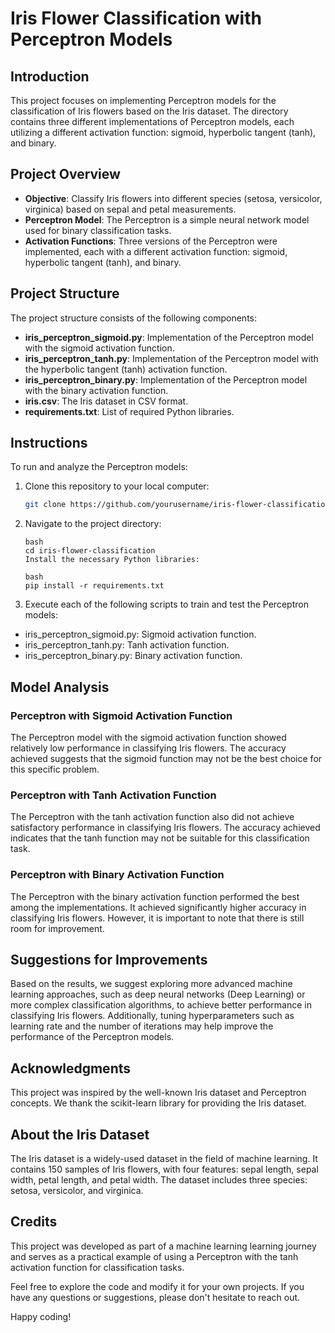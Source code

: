 # Iris Flower Classification with Perceptron Models

## Introduction

This project focuses on implementing Perceptron models for the classification of Iris flowers based on the Iris dataset. The directory contains three different implementations of Perceptron models, each utilizing a different activation function: sigmoid, hyperbolic tangent (tanh), and binary.

## Project Overview

- **Objective**: Classify Iris flowers into different species (setosa, versicolor, virginica) based on sepal and petal measurements.
- **Perceptron Model**: The Perceptron is a simple neural network model used for binary classification tasks.
- **Activation Functions**: Three versions of the Perceptron were implemented, each with a different activation function: sigmoid, hyperbolic tangent (tanh), and binary.

## Project Structure

The project structure consists of the following components:

- **iris_perceptron_sigmoid.py**: Implementation of the Perceptron model with the sigmoid activation function.
- **iris_perceptron_tanh.py**: Implementation of the Perceptron model with the hyperbolic tangent (tanh) activation function.
- **iris_perceptron_binary.py**: Implementation of the Perceptron model with the binary activation function.
- **iris.csv**: The Iris dataset in CSV format.
- **requirements.txt**: List of required Python libraries.

## Instructions

To run and analyze the Perceptron models:

1. Clone this repository to your local computer:

   ```bash
   git clone https://github.com/yourusername/iris-flower-classification
   ```

2. Navigate to the project directory:

    ```
    bash
    cd iris-flower-classification
    Install the necessary Python libraries:
    ```

    ```
    bash
    pip install -r requirements.txt
    ```

3. Execute each of the following scripts to train and test the Perceptron models:

- iris_perceptron_sigmoid.py: Sigmoid activation function.
- iris_perceptron_tanh.py: Tanh activation function.
- iris_perceptron_binary.py: Binary activation function.

## Model Analysis

### Perceptron with Sigmoid Activation Function
The Perceptron model with the sigmoid activation function showed relatively low performance in classifying Iris flowers. The accuracy achieved suggests that the sigmoid function may not be the best choice for this specific problem.

### Perceptron with Tanh Activation Function
The Perceptron with the tanh activation function also did not achieve satisfactory performance in classifying Iris flowers. The accuracy achieved indicates that the tanh function may not be suitable for this classification task.

### Perceptron with Binary Activation Function
The Perceptron with the binary activation function performed the best among the implementations. It achieved significantly higher accuracy in classifying Iris flowers. However, it is important to note that there is still room for improvement.

## Suggestions for Improvements
Based on the results, we suggest exploring more advanced machine learning approaches, such as deep neural networks (Deep Learning) or more complex classification algorithms, to achieve better performance in classifying Iris flowers. Additionally, tuning hyperparameters such as learning rate and the number of iterations may help improve the performance of the Perceptron models.

## Acknowledgments
This project was inspired by the well-known Iris dataset and Perceptron concepts. We thank the scikit-learn library for providing the Iris dataset.

## About the Iris Dataset
The Iris dataset is a widely-used dataset in the field of machine learning. It contains 150 samples of Iris flowers, with four features: sepal length, sepal width, petal length, and petal width. The dataset includes three species: setosa, versicolor, and virginica.

## Credits

This project was developed as part of a machine learning learning journey and serves as a practical example of using a Perceptron with the tanh activation function for classification tasks.

Feel free to explore the code and modify it for your own projects. If you have any questions or suggestions, please don't hesitate to reach out.

Happy coding!
